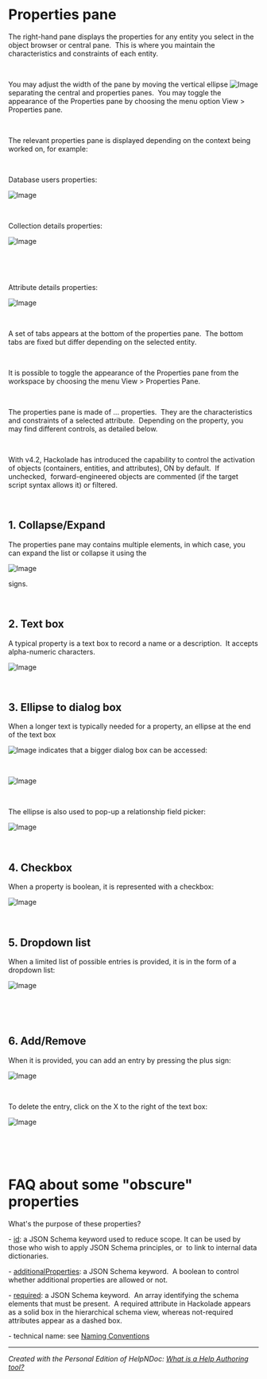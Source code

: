 # Properties pane

The right-hand pane displays the properties for any entity you select in the object browser or central pane.&nbsp; This is where you maintain the characteristics and constraints of each entity.

&nbsp;

You may adjust the width of the pane by moving the vertical ellipse ![Image](<lib/Central%20pane%20-%20ellipse%20hovered.png>)separating the central and properties panes.&nbsp; You may toggle the appearance of the Properties pane by choosing the menu option View \> Properties pane.

&nbsp;

The relevant properties pane is displayed depending on the context being worked on, for example:

&nbsp;

Database users properties:

![Image](<lib/Properties%20pane%20-%20users%20tab.png>)

&nbsp;

Collection details properties:

![Image](<lib/Properties%20pane%20-%20collection%20details%20tab.png>)

&nbsp;

&nbsp;

Attribute details properties:

![Image](<lib/Properties%20pane%20-%20field%20details.png>)

&nbsp;

A set of tabs appears at the bottom of the properties pane.&nbsp; The bottom tabs are fixed but differ depending on the selected entity.

&nbsp;

It is possible to toggle the appearance of the Properties pane from the workspace by choosing the menu View \> Properties Pane.

&nbsp;

The properties pane is made of ... properties.&nbsp; They are the characteristics and constraints of a selected attribute.&nbsp; Depending on the property, you may find different controls, as detailed below.

&nbsp;

With v4.2, Hackolade has introduced the capability to control the activation of objects (containers, entities, and attributes), ON by default.&nbsp; If unchecked,&nbsp; forward-engineered objects are commented (if the target script syntax allows it) or filtered. &nbsp;

&nbsp;

## &#49;. Collapse/Expand ##

The properties pane may contains multiple elements, in which case, you can expand the list or collapse it using the&nbsp;

![Image](<lib/Properties%20pane%20controls%20-%20plus%20and%20minus.png>)

signs.

&nbsp;

## &#50;. Text box ##

A typical property is a text box to record a name or a description.&nbsp; It accepts alpha-numeric characters.

![Image](<lib/Properties%20pane%20controls%20-%20text%20box.png>)

&nbsp;

## &#51;. Ellipse to dialog box ##

When a longer text is typically needed for a property, an ellipse at the end of the text box&nbsp;

![Image](<lib/Properties%20pane%20controls%20-%20text%20box%20ellipse.png>) indicates that a bigger dialog box can be accessed:

&nbsp;

![Image](<lib/Properties%20pane%20controls%20-%20large%20text%20dialog.png>)

&nbsp;

The ellipse is also used to pop-up a relationship field picker:

![Image](<lib/Properies%20pane%20controls%20-%20field%20picker.png>)

&nbsp;

## &#52;. Checkbox ##

When a property is boolean, it is represented with a checkbox:

![Image](<lib/Properties%20pane%20controls%20-%20checkbox.png>)

&nbsp;

## &#53;. Dropdown list ##

When a limited list of possible entries is provided, it is in the form of a dropdown list:

![Image](<lib/Properties%20pane%20controls%20-%20dropdown%20list.png>)

&nbsp;

&nbsp;

## &#54;. Add/Remove ##

When it is provided, you can add an entry by pressing the plus sign:

![Image](<lib/Properties%20pane%20controls%20-%20add%20entry.png>)

&nbsp;

To delete the entry, click on the X to the right of the text box:

![Image](<lib/Properties%20pane%20controls%20-%20delete%20entry.png>)

&nbsp;

&nbsp;

# FAQ about some "obscure" properties #

What's the purpose of these properties?

\- [id](<http://json-schema.org/draft-04/json-schema-core.html#rfc.section.7.2> "target=\"\_blank\""): a JSON Schema keyword used to reduce scope. It can be used by those who wish to apply JSON Schema principles, or&nbsp; to link to internal data dictionaries.

\- [additionalProperties](<http://json-schema.org/latest/json-schema-validation.html#rfc.section.6.5.6> "target=\"\_blank\""): a JSON Schema keyword.&nbsp; A boolean to control whether additional properties are allowed or not.

\- [required](<https://tools.ietf.org/html/draft-fge-json-schema-validation-00#section-5.4.3> "target=\"\_blank\""): a JSON Schema keyword.&nbsp; An array identifying the schema elements that must be present.&nbsp; A required attribute in Hackolade appears as a solid box in the hierarchical schema view, whereas not-required attributes appear as a dashed box.

\- technical name: see [Naming Conventions](<Namingconventions.md>)


***
_Created with the Personal Edition of HelpNDoc: [What is a Help Authoring tool?](<https://www.helpauthoringsoftware.com>)_
